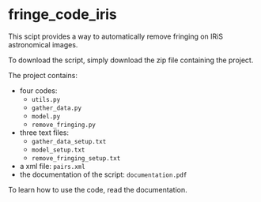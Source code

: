 # fringe_code_iris
This scipt provides a way to automatically remove fringing on IRiS astronomical images.

To download the script, simply download the zip file containing the project.

The project contains:
- four codes:
  - `utils.py`
  - `gather_data.py`
  - `model.py`
  - `remove_fringing.py`
- three text files:
  - `gather_data_setup.txt`
  - `model_setup.txt`
  - `remove_fringing_setup.txt`
- a xml file: `pairs.xml`
- the documentation of the script: `documentation.pdf`

To learn how to use the code, read the documentation.
